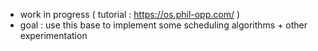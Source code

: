 -  work in progress ( tutorial : https://os.phil-opp.com/ )
-  goal : use this base to implement some scheduling algorithms + other experimentation 
